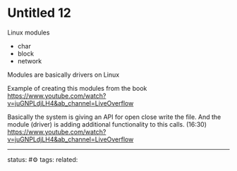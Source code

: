 # Untitled 12
Linux modules
 - char
 - block
 - network

Modules are basically drivers on Linux


Example of creating this modules from the book
https://www.youtube.com/watch?v=juGNPLdjLH4&ab_channel=LiveOverflow

Basically the system is giving an API for open close write the file. And the module (driver) is adding additional functionality to this calls.
(16:30) https://www.youtube.com/watch?v=juGNPLdjLH4&ab_channel=LiveOverflow


---
status: #⚙️ 
tags: 
related: 